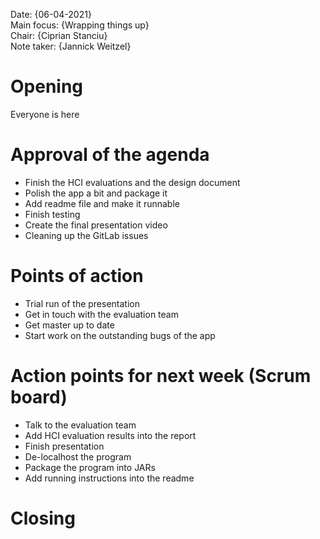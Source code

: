 
Date:           {06-04-2021}\
Main focus:     {Wrapping things up}\
Chair:          {Ciprian Stanciu}\
Note taker:     {Jannick Weitzel}

# Opening
Everyone is here

# Approval of the agenda

- Finish the HCI evaluations and the design document
- Polish the app a bit and package it
- Add readme file and make it runnable
- Finish testing
- Create the final presentation video
- Cleaning up the GitLab issues

# Points of action

- Trial run of the presentation
- Get in touch with the evaluation team
- Get master up to date
- Start work on the outstanding bugs of the app

# Action points for next week (Scrum board)

- Talk to the evaluation team
- Add HCI evaluation results into the report
- Finish presentation
- De-localhost the program
- Package the program into JARs
- Add running instructions into the readme

# Closing
